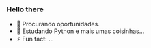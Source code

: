 ### Hello there

- 💾 Procurando oportunidades.
- 👾 Estudando Python e mais umas coisinhas...
- ⚡ Fun fact: ...
